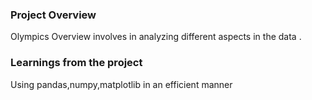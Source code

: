 ### Project Overview

 Olympics Overview involves in analyzing different aspects in the data .


### Learnings from the project

 Using pandas,numpy,matplotlib in an efficient manner


